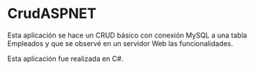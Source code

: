 # CrudASPNET

Esta aplicación se hace un CRUD básico con conexión MySQL a una tabla Empleados y que se observé en un servidor Web las funcionalidades.

Esta aplicación fue realizada en C#.
